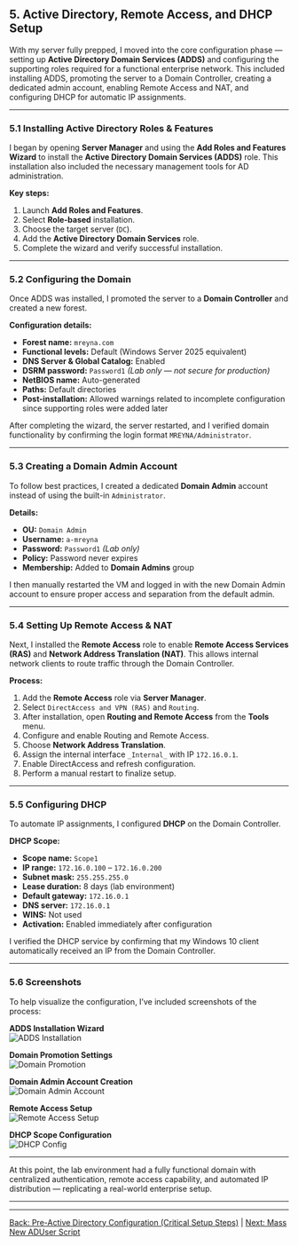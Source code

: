 ## 5. Active Directory, Remote Access, and DHCP Setup

With my server fully prepped, I moved into the core configuration phase — setting up **Active Directory Domain Services (ADDS)** and configuring the supporting roles required for a functional enterprise network. This included installing ADDS, promoting the server to a Domain Controller, creating a dedicated admin account, enabling Remote Access and NAT, and configuring DHCP for automatic IP assignments.

---

### 5.1 Installing Active Directory Roles & Features
I began by opening **Server Manager** and using the **Add Roles and Features Wizard** to install the **Active Directory Domain Services (ADDS)** role. This installation also included the necessary management tools for AD administration.

**Key steps:**
1. Launch **Add Roles and Features**.
2. Select **Role-based** installation.
3. Choose the target server (`DC`).
4. Add the **Active Directory Domain Services** role.
5. Complete the wizard and verify successful installation.

---

### 5.2 Configuring the Domain
Once ADDS was installed, I promoted the server to a **Domain Controller** and created a new forest.

**Configuration details:**
- **Forest name:** `mreyna.com`
- **Functional levels:** Default (Windows Server 2025 equivalent)
- **DNS Server & Global Catalog:** Enabled
- **DSRM password:** `Password1` *(Lab only — not secure for production)*
- **NetBIOS name:** Auto-generated
- **Paths:** Default directories
- **Post-installation:** Allowed warnings related to incomplete configuration since supporting roles were added later

After completing the wizard, the server restarted, and I verified domain functionality by confirming the login format `MREYNA/Administrator`.

---

### 5.3 Creating a Domain Admin Account
To follow best practices, I created a dedicated **Domain Admin** account instead of using the built-in `Administrator`.

**Details:**
- **OU:** `Domain Admin`
- **Username:** `a-mreyna`
- **Password:** `Password1` *(Lab only)*
- **Policy:** Password never expires
- **Membership:** Added to **Domain Admins** group

I then manually restarted the VM and logged in with the new Domain Admin account to ensure proper access and separation from the default admin.

---

### 5.4 Setting Up Remote Access & NAT
Next, I installed the **Remote Access** role to enable **Remote Access Services (RAS)** and **Network Address Translation (NAT)**. This allows internal network clients to route traffic through the Domain Controller.

**Process:**
1. Add the **Remote Access** role via **Server Manager**.
2. Select `DirectAccess and VPN (RAS)` and `Routing`.
3. After installation, open **Routing and Remote Access** from the **Tools** menu.
4. Configure and enable Routing and Remote Access.
5. Choose **Network Address Translation**.
6. Assign the internal interface `_Internal_` with IP `172.16.0.1`.
7. Enable DirectAccess and refresh configuration.
8. Perform a manual restart to finalize setup.

---

### 5.5 Configuring DHCP
To automate IP assignments, I configured **DHCP** on the Domain Controller.

**DHCP Scope:**
- **Scope name:** `Scope1`
- **IP range:** `172.16.0.100` – `172.16.0.200`
- **Subnet mask:** `255.255.255.0`
- **Lease duration:** 8 days (lab environment)
- **Default gateway:** `172.16.0.1`
- **DNS server:** `172.16.0.1`
- **WINS:** Not used
- **Activation:** Enabled immediately after configuration

I verified the DHCP service by confirming that my Windows 10 client automatically received an IP from the Domain Controller.

---

### 5.6 Screenshots
To help visualize the configuration, I’ve included screenshots of the process:

**ADDS Installation Wizard**  
![ADDS Installation](../images/screenshots/adds-installation.png)  

**Domain Promotion Settings**  
![Domain Promotion](../images/screenshots/domain-promotion.png)  

**Domain Admin Account Creation**  
![Domain Admin Account](../images/screenshots/domain-admin.png)  

**Remote Access Setup**  
![Remote Access Setup](../images/screenshots/remote-access.png)  

**DHCP Scope Configuration**  
![DHCP Config](../images/screenshots/dhcp-config.png)  

---

At this point, the lab environment had a fully functional domain with centralized authentication, remote access capability, and automated IP distribution — replicating a real-world enterprise setup.

---


---

[ Back: Pre-Active Directory Configuration (Critical Setup Steps)](Pre-Active-Directory-Configuration-(Critical-Setup-Steps).md) | [ Next: Mass New ADUser Script](06-Mass-New-ADUser-Script.md)
